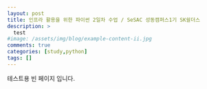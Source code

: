 ```yaml
---
layout: post
title: 인프라 활용을 위한 파이썬 2일차 수업 / SeSAC 성동캠퍼스1기 SK쉴더스
description: >
  test
#image: /assets/img/blog/example-content-ii.jpg
comments: true
categories: [study,python]
tags: []
---
```


테스트용 빈 페이지 입니다.
